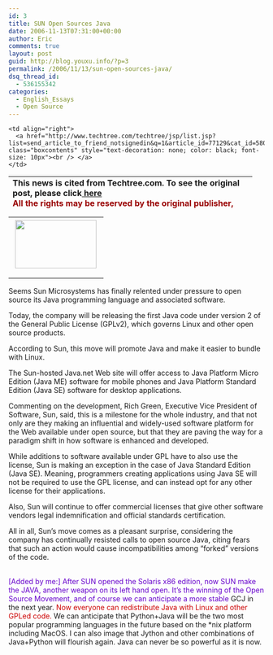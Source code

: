 ```yaml
---
id: 3
title: SUN Open Sources Java
date: 2006-11-13T07:31:00+00:00
author: Eric
comments: true
layout: post
guid: http://blog.youxu.info/?p=3
permalink: /2006/11/13/sun-open-sources-java/
dsq_thread_id:
  - 536155342
categories:
  - English_Essays
  - Open Source
---
```

<table style="width: 480px; height: 64px" border="0" cellpadding="0" cellspacing="0">
  <tr>
    <td colspan="2" class="storytitlesmainline" align="left" valign="top">
      <strong>This news is cited from Techtree.com. To see the original post, please click<a href="http://www.techtree.com/India/News/Finally_Sun_Open_Sources_Java/551-77129-580.html"> here</a><br /> <span style="color: #990000">All the rights may be reserved by the original publisher, this citation is only for study and communication.</span></strong><strong>Finally, Sun Open Sources Java!</strong>
    </td>
  </tr>
  
  <tr>
    <td class="boxcontents">
      Techtree News Staff
    </td>
    
    <td align="right">
      <a href="http://www.techtree.com/techtree/jsp/list.jsp?list=send_article_to_friend_notsignedin&q=1&article_id=77129&cat_id=580" class="boxcontents" style="text-decoration: none; color: black; font-size: 10px"><br /> </a>
    </td>
  </tr>
  
  <tr>
    <td colspan="2" class="boxcontents" align="right">
      Nov 13, 2006
    </td>
  </tr>
</table>

<table border="0" cellpadding="0" cellspacing="0" width="100%">
  <tr>
    <td>
      <img src="http://images.techtree.com/ttimages/story/77129_matter.jpg" align="left" height="95" hspace="5" vspace="3" width="160" /> <img src="http://images.techtree.com/ttimages/site/shim.gif" height="1" width="1" />
    </td>
  </tr>
  
  <tr>
    <td>
      <img src="http://images.techtree.com/ttimages/site/shim.gif" height="6" width="1" />
    </td>
  </tr>
</table>

<!-- matter starts -->

 <span class="boxcontents">Seems Sun Microsystems has finally relented under pressure to open source its Java programming language and associated software.</span>

Today, the company will be releasing the first Java code under version 2 of the General Public License (GPLv2), which governs Linux and other open source products.

According to Sun, this move will promote Java and make it easier to bundle with Linux.

The Sun-hosted Java.net Web site will offer access to Java Platform Micro Edition (Java ME) software for mobile phones and Java Platform Standard Edition (Java SE) software for desktop applications.

Commenting on the development, Rich Green, Executive Vice President of Software, Sun, said, this is a milestone for the whole industry, and that not only are they making an influential and widely-used software platform for the Web available under open source, but that they are paving the way for a paradigm shift in how software is enhanced and developed.

While additions to software available under GPL have to also use the license, Sun is making an exception in the case of Java Standard Edition (Java SE). Meaning, programmers creating applications using Java SE will not be required to use the GPL license, and can instead opt for any other license for their applications.

Also, Sun will continue to offer commercial licenses that give other software vendors legal indemnification and official standards certification.

All in all, Sun&#8217;s move comes as a pleasant surprise, considering the company has continually resisted calls to open source Java, citing fears that such an action would cause incompatibilities among &#8220;forked&#8221; versions of the code.
  
<span class="boxcontents"><br /> </span><span style="color: #6600cc">[Added by me:] After SUN opened the Solaris x86 edition, now SUN make the JAVA, another weapon on its left hand open. It&#8217;s the winning of the Open Source Movement, and of course we can anticipate a more stable </span><span id="misp_compose_2" class="hm">GCJ</span> in the next year. <span style="color: #cc0000">Now everyone can redistribute Java with Linux and other </span><span style="color: #cc0000" id="misp_compose_3" class="hm">GPLed</span><span style="color: #3333ff"></span> <span style="color: #cc0000">code.</span> We can anticipate that Python+Java will be the two most popular programming languages in the future based on the *nix platform including MacOS. I can also image that <span id="misp_compose_4" class="hm">Jython</span> and other combinations of Java+Python will flourish again. Java can never be so powerful as it is now.<span class="boxcontents"></span><span style="color: #6600cc"></span>